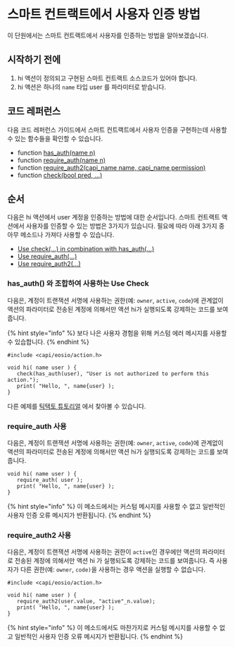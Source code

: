 # 스마트 컨트랙트에서 사용자 인증 방법

이 단원에서는 스마트 컨트랙트에서 사용자를 인증하는 방법을 알아보겠습니다.

## 시작하기 전에

1. hi 액션이 정의되고 구현된 스마트 컨트랙트 소스코드가 있어야 합니다.
2. hi 액션은 하나의 `name` 타입 user 를 파라미터로 받습니다.

## 코드 레퍼런스

다음 코드 레퍼런스 가이드에서 스마트 컨트랙트에서 사용자 인증을 구현하는데 사용할 수 있는 함수들을 확인할 수 있습니다.

* function [has\_auth(name n)](https://developers.eos.io/manuals/eosio.cdt/latest/namespaceeosio#function-has\_auth)
* function [require\_auth(name n)](https://developers.eos.io/manuals/eosio.cdt/latest/namespaceeosio/#function-require\_auth-12)
* function [require\_auth2(capi\_name name, capi\_name permission)](https://developers.eos.io/manuals/eosio.cdt/v1.8/group\_\_action\_\_c#function-require\_auth2)
* function [check(bool pred, ...)](https://developers.eos.io/manuals/eosio.cdt/latest/group\_\_system/#function-check)

## 순서

다음은 hi 액션에서 user 계정을 인증하는 방법에 대한 순서입니다. 스마트 컨트랙트 액션에서 사용자를 인증할 수 있는 방법은 3가지가 있습니다. 필요에 따라 아래 3가지 중 아무 메소드나 가져다 사용할 수 있습니다.

* [Use check(...) in combination with has\_auth(...)](https://developers.eos.io/manuals/eosio.cdt/latest/how-to-guides/authorization/how\_to\_restrict\_access\_to\_an\_action\_by\_user/#1-use-checkhas\_auth)
* [Use require\_auth(...)](https://developers.eos.io/manuals/eosio.cdt/latest/how-to-guides/authorization/how\_to\_restrict\_access\_to\_an\_action\_by\_user/#2-use-require\_auth)
* [Use require\_auth2(...)](https://developers.eos.io/manuals/eosio.cdt/latest/how-to-guides/authorization/how\_to\_restrict\_access\_to\_an\_action\_by\_user/#3-use-require\_auth2)

### has\_auth() 와 조합하여 사용하는 Use Check

다음은, 계정이 트랜잭션 서명에 사용하는 권한(예: `owner`, `active`, `code`)에 관계없이 액션의 파라미터로 전송된 계정에 의해서만 액션 hi가 실행되도록 강제하는 코드를 보여줍니다.

{% hint style="info" %}
보다 나은 사용자 경험을 위해 커스텀 에러 메시지를 사용할 수 있습합니다.
{% endhint %}

```
#include <capi/eosio/action.h>

void hi( name user ) {
   check(has_auth(user), "User is not authorized to perform this action.");
   print( "Hello, ", name{user} );
}
```

다른 예제를 [틱택토 튜토리얼](https://developers.eos.io/welcome/latest/tutorials/tic-tac-toe-game-contract/#action-handler---move) 에서 찾아볼 수 있습니다.

### require\_auth 사용

다음은, 계정이 트랜잭션 서명에 사용하는 권한(예: `owner`, `active`, `code`)에 관계없이 액션의 파라미터로 전송된 계정에 의해서만 액션 hi가 실행되도록 강제하는 코드를 보여줍니다.

```
void hi( name user ) {
   require_auth( user );
   print( "Hello, ", name{user} );
}
```

{% hint style="info" %}
이 메소드에서는 커스텀 메시지를 사용할 수 없고 일반적인 사용자 인증 오류 메시지가 반환됩니다.
{% endhint %}

### require\_auth2 사용

다음은, 계정이 트랜잭션 서명에 사용하는 권한이 `active`인 경우에만 액션의 파라미터로 전송된 계정에 의해서만 액션 hi 가 실행되도록 강제하는 코드를 보여줍니다. 즉 사용자가 다른 권한(예: `owner`, `code)`을 사용하는 경우 액션을 실행할 수 없습니다.

```
#include <capi/eosio/action.h>

void hi( name user ) {
   require_auth2(user.value, "active"_n.value);
   print( "Hello, ", name{user} );
}
```

{% hint style="info" %}
이 메소드에서도 마찬가지로 커스텀 메시지를 사용할 수 없고 일반적인 사용자 인증 오류 메시지가 반환됩니다.
{% endhint %}
